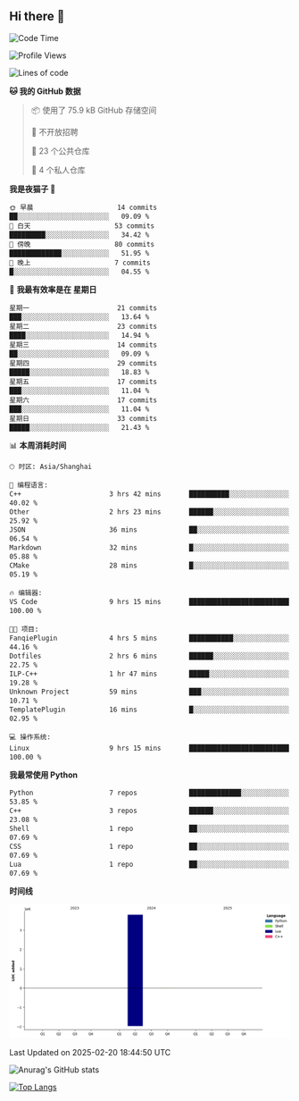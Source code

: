 ## Hi there 👋

<!--
**ZeroMapleQvQ/ZeroMapleQvQ** is a ✨ _special_ ✨ repository because its `README.md` (this file) appears on your GitHub profile.

Here are some ideas to get you started:

- 🔭 I’m currently working on ...
- 🌱 I’m currently learning ...
- 👯 I’m looking to collaborate on ...
- 🤔 I’m looking for help with ...
- 💬 Ask me about ...
- 📫 How to reach me: ...
- 😄 Pronouns: ...
- ⚡ Fun fact: ...
-->

<!--START_SECTION:waka-->
![Code Time](http://img.shields.io/badge/Code%20Time-20%20hrs%203%20mins-blue)

![Profile Views](http://img.shields.io/badge/%E4%B8%AA%E4%BA%BA%E8%B5%84%E6%96%99%E8%A7%82%E7%9C%8B%E6%AC%A1%E6%95%B0-51-blue)

![Lines of code](https://img.shields.io/badge/%E4%BB%8E%E3%80%8CHello%20World%E3%80%8D%E8%B5%B7%E6%88%91%E5%B7%B2%E7%BB%8F%E5%86%99%E4%BA%86-3.8%20million%20%E8%A1%8C%E4%BB%A3%E7%A0%81-blue)

**🐱 我的 GitHub 数据** 

> 📦  使用了 75.9 kB GitHub 存储空间 
 > 
> 🚫 不开放招聘
 > 
> 📜 23 个公共仓库 
 > 
> 🔑 4 个私人仓库 
 > 
**我是夜猫子 🦉** 

```text
🌞 早晨                     14 commits          ██░░░░░░░░░░░░░░░░░░░░░░░   09.09 % 
🌆 白天                     53 commits          █████████░░░░░░░░░░░░░░░░   34.42 % 
🌃 傍晚                     80 commits          █████████████░░░░░░░░░░░░   51.95 % 
🌙 晚上                     7 commits           █░░░░░░░░░░░░░░░░░░░░░░░░   04.55 % 
```
📅 **我最有效率是在 星期日** 

```text
星期一                      21 commits          ███░░░░░░░░░░░░░░░░░░░░░░   13.64 % 
星期二                      23 commits          ████░░░░░░░░░░░░░░░░░░░░░   14.94 % 
星期三                      14 commits          ██░░░░░░░░░░░░░░░░░░░░░░░   09.09 % 
星期四                      29 commits          █████░░░░░░░░░░░░░░░░░░░░   18.83 % 
星期五                      17 commits          ███░░░░░░░░░░░░░░░░░░░░░░   11.04 % 
星期六                      17 commits          ███░░░░░░░░░░░░░░░░░░░░░░   11.04 % 
星期日                      33 commits          █████░░░░░░░░░░░░░░░░░░░░   21.43 % 
```


📊 **本周消耗时间** 

```text
🕑︎ 时区: Asia/Shanghai

💬 编程语言: 
C++                      3 hrs 42 mins       ██████████░░░░░░░░░░░░░░░   40.02 % 
Other                    2 hrs 23 mins       ██████░░░░░░░░░░░░░░░░░░░   25.92 % 
JSON                     36 mins             ██░░░░░░░░░░░░░░░░░░░░░░░   06.54 % 
Markdown                 32 mins             █░░░░░░░░░░░░░░░░░░░░░░░░   05.88 % 
CMake                    28 mins             █░░░░░░░░░░░░░░░░░░░░░░░░   05.19 % 

🔥 编辑器: 
VS Code                  9 hrs 15 mins       █████████████████████████   100.00 % 

🐱‍💻 项目: 
FanqiePlugin             4 hrs 5 mins        ███████████░░░░░░░░░░░░░░   44.16 % 
Dotfiles                 2 hrs 6 mins        ██████░░░░░░░░░░░░░░░░░░░   22.75 % 
ILP-C++                  1 hr 47 mins        █████░░░░░░░░░░░░░░░░░░░░   19.28 % 
Unknown Project          59 mins             ███░░░░░░░░░░░░░░░░░░░░░░   10.71 % 
TemplatePlugin           16 mins             █░░░░░░░░░░░░░░░░░░░░░░░░   02.95 % 

💻 操作系统: 
Linux                    9 hrs 15 mins       █████████████████████████   100.00 % 
```

**我最常使用 Python** 

```text
Python                   7 repos             █████████████░░░░░░░░░░░░   53.85 % 
C++                      3 repos             ██████░░░░░░░░░░░░░░░░░░░   23.08 % 
Shell                    1 repo              ██░░░░░░░░░░░░░░░░░░░░░░░   07.69 % 
CSS                      1 repo              ██░░░░░░░░░░░░░░░░░░░░░░░   07.69 % 
Lua                      1 repo              ██░░░░░░░░░░░░░░░░░░░░░░░   07.69 % 
```



**时间线**

![Lines of Code chart](https://raw.githubusercontent.com/bkctwy/bkctwy/main/assets/bar_graph.png)


 Last Updated on 2025-02-20 18:44:50 UTC
<!--END_SECTION:waka-->


![Anurag's GitHub stats](https://grs.bkctwy.tech/api?username=bkctwy&theme=dracula&show_icons=true)


[![Top Langs](https://grs.bkctwy.tech/api/top-langs/?username=bkctwy&layout=compact&theme=dracula)](https://github.com/anuraghazra/github-readme-stats)
